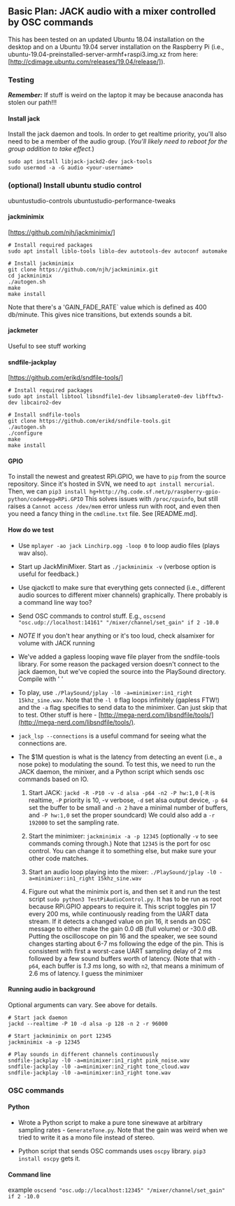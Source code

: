 

## Basic Plan: JACK audio with a mixer controlled by OSC commands

This has been tested on an updated Ubuntu 18.04 installation on the desktop and on a Ubuntu 19.04 server installation on the Raspberry Pi (i.e., ubuntu-19.04-preinstalled-server-armhf+raspi3.img.xz from here:[http://cdimage.ubuntu.com/releases/19.04/release/]).

### Testing

***Remember:*** If stuff is weird on the laptop it may be because anaconda has
stolen our path!!!

#### Install jack
Install the jack daemon and tools. In order to get realtime priority, you'll also need
to be a member of the audio group. (*You'll likely need to reboot for the group addition
to take effect.*)

```
sudo apt install libjack-jackd2-dev jack-tools
sudo usermod -a -G audio <your-username>
```


### (optional) Install ubuntu studio control
ubuntustudio-controls ubuntustudio-performance-tweaks

#### jackminimix
[https://github.com/njh/jackminimix/]

```
# Install required packages
sudo apt install liblo-tools liblo-dev autotools-dev autoconf automake

# Install jackminimix
git clone https://github.com/njh/jackminimix.git
cd jackminimix
./autogen.sh
make
make install
```

Note that there's a 'GAIN_FADE_RATE` value which is defined as 400 db/minute.
This gives nice transitions, but extends sounds a bit.

#### jackmeter
Useful to see stuff working

#### sndfile-jackplay
[https://github.com/erikd/sndfile-tools/]

```
# Install required packages
sudo apt install libtool libsndfile1-dev libsamplerate0-dev libfftw3-dev libcairo2-dev

# Install sndfile-tools
git clone https://github.com/erikd/sndfile-tools.git
./autogen.sh
./configure
make
make install
```


#### GPIO

To install the newest and greatest RPi.GPIO, we have to `pip` from the source
repository. Since it's hosted in SVN, we need to `apt install mercurial`. Then,
we can `pip3 install hg+http://hg.code.sf.net/p/raspberry-gpio-python/code#egg=RPi.GPIO`
This solves issues with `/proc/cpuinfo`, but still raises a `Cannot access
/dev/mem` error unless run with root, and even then you need a fancy thing in
the `cmdline.txt` file. See [README.md].


#### How do we test

  - Use `mplayer -ao jack Linchirp.ogg -loop 0` to loop audio files (plays wav also).
  - Start up JackMiniMixer. Start as `./jackminimix -v` (verbose option is useful for feedback.)
  - Use qjackctl to make sure that everything gets connected (i.e., different audio sources to
    different mixer channels) graphically. There probably is a command line way too?
  - Send OSC commands to control stuff. E.g., `oscsend "osc.udp://localhost:14161" "/mixer/channel/set_gain" if 2 -10.0`
  - *NOTE* If you don't hear anything or it's too loud, check alsamixer for volume with JACK
    running


  - We've added a gapless looping wave file player from the sndfile-tools
    library. For some reason the packaged version doesn't connect to the jack
    daemon, but we've copied the source into the PlaySound directory. Compile
    with ' '
  - To play, use `./PlaySound/jplay -l0 -a=minimixer:in1_right 15khz_sine.wav`.
    Note that the `-l 0` flag loops infinitely (gapless FTW!) and the `-a` flag
    specifies to send data to the minimixer. Can just skip that to test.
    Other stuff is here -
    [http://mega-nerd.com/libsndfile/tools/](http://mega-nerd.com/libsndfile/tools/).

  - `jack_lsp --connections` is a useful command for seeing what the connections are.

  - The $1M question is what is the latency from detecting an event (i.e., a
    nose poke) to modulating the sound. To test this, we need to run the JACK
    daemon, the minixer, and a Python script which sends osc commands based on
    IO.
       1. Start JACK: `jackd -R -P10 -v -d alsa -p64 -n2 -P hw:1,0` (`-R` is
          realtime, `-P` priority is 10, -v verbose, `-d` set alsa output device,
          `-p 64` set the buffer to be small and `-n 2` have a minimal number of
          buffers, and `-P hw:1,0` set the proper soundcard) We could also add
          a `-r 192000` to set the sampling rate.

       2. Start the minimixer: `jackminimix -a -p 12345` (optionally `-v` to
	  see commands coming through.) Note that `12345` is the port for osc
          control. You can change it to something else, but make sure your other
          code matches.

       3. Start an audio loop playing into the mixer: `./PlaySound/jplay -l0
          -a=minimixer:in1_right 15khz_sine.wav`

       4. Figure out what the minimix port is, and then set it and run the test
          script `sudo python3 TestPiAudioControl.py`. It has to be run as root
          because RPi.GPIO appears to require it. This script toggles pin 17
          every 200 ms, while continuously reading from the UART data stream. If
          it detects a changed value on pin 16, it sends an OSC message to
          either make the gain 0.0 dB (full volume) or -30.0 dB. Putting the
          oscilloscope on pin 16 and the speaker, we see sound changes starting
          about 6-7 ms following the edge of the pin. This is consistent with
          first a worst-case UART sampling delay of 2 ms  followed by a few
          sound buffers worth of latency. (Note that with `-p64`, each buffer is
          *1.3 ms* long, so with `n2`, that means a minimum of 2.6 ms of
          latency. I guess the minimixer 

#### Running audio in background
Optional arguments can vary. See above for details.

```
# Start jack daemon
jackd --realtime -P 10 -d alsa -p 128 -n 2 -r 96000

# Start jackminimix on port 12345
jackminimix -a -p 12345

# Play sounds in different channels continuously
sndfile-jackplay -l0 -a=minimixer:in1_right pink_noise.wav
sndfile-jackplay -l0 -a=minimixer:in2_right tone_cloud.wav
sndfile-jackplay -l0 -a=minimixer:in3_right tone.wav
```

### OSC commands

#### Python

  - Wrote a Python script to make a pure tone sinewave at arbitrary sampling
    rates - `GenerateTone.py`. Note that the gain was weird when we tried to
    write it as a mono file instead of stereo.

  - Python script that sends OSC commands uses `oscpy` library. `pip3 install
    oscpy` gets it.

#### Command line

example `oscsend "osc.udp://localhost:12345" "/mixer/channel/set_gain" if 2 -10.0`
